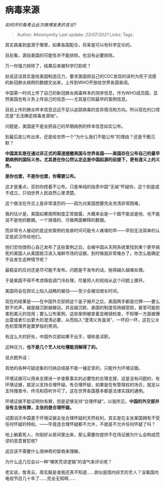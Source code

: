 # 病毒来源
*如何评价詹青云此次微博发表的言论?*

> Author: #Anonymity
Last update: *23/07/2021* 
Links: 
Tags:   

 
其实病毒到底源于哪里，如果各国配合，将来是可以有科学定论的。

目前看，源自美国的可能性并不能排除。也没有必要排除。

万一你强力排除了，结果后来被科学打脸呢？

赵说这话其实是给美国制造压力，要求美国把自己的CDC发现的误判为死于流感的新冠肺炎病例的数据交出来，上传到WHO开放给世界各国查阅。

中国第一时间上传了自己的新冠肺炎病毒样本的测序信息，作为WHO成员国，显然美国也有义务上传自己的信息——尤其是已知最早的案例信息。

目前上传的肺炎样本信息远远不足以追踪病毒的变异情况和方向。所以现在的口径还是“无法确定病毒发源地”。

问题是，美国是不是会把自己的早期病例的样本信息如实公布。

到最后是公布出来，还是给世界一个“为什么我们不能公布”的理由？还是干脆沉默？

**中国其实是在通过非正式的渠道提醒美国与世界各国——美国存在公布自己的最早期病例的国际义务。尤其是在你公然认定这是中国起源的前提下，更有道义上的义务。**

**是你也罢，不是你也罢，你需要公布。**

这才是重点。否则你捂着不公布，只是单纯的指责中国“无端”怀疑你，这个到底成不成立，只怕世界人民自然心里清楚。

这个做法在外交上是非常凌厉的——因为对美国想要完全洗清非常困难。

我的估计是，美国如果按照制度正常披露，大概率会是一个既不能说是他、也不能说不是他的数据。一个骑墙的、可做两面解释的数据。

而非常令人被动的是这些案例的发病时间可能令人难堪的早——早到无法简单的认定是武汉传给他们。

他们恐怕很担心自己发布了这些案例之后，会被中国从天网系统里找到某个更早病死的美国人从美国抵汉进入海鲜市场的证据，到时候就非常难办了。你怎么能确定不会发生这种情节呢？

最稳妥的应对还是尽可能不发布。问题是不发布的话，拖得越久越难处理。

于是美国不得不考虑降低调门冷处理，尽量把人的视线从这个问题上挪开。

美国将会在舆论上陷入战略的被动——至少会被动很长时间。

现在的结果是——在中国外交部把这个盖子揭开之后，美国两手都是烂牌——要么默不吭声，越是越沉默越被动，并且越沉默、美国的制度信用越受损，甚至可能损害到美元的信用；要么公布案例，这些案例被拿着显微镜检查，不知哪一方面被爆出雷或者引出更大的澄清必要，从而陷入“澄清义务漩涡”，一环扣一环，这在公关危机管理界是噩梦般的黑洞。

有这么大的好处，中国外交部如果不出手，堪称是渎职。

这种压力，**也不是几个艺人吐吐槽能消解得了的。**

说点题外话：

其他的各种可疑迹象的归纳总结是不能一锤定音的，只能作为环境证据。

环境证据可以用来支撑进一步查察事实的必要性的合理支撑，这是没有问题的，有环境证据，就足以支持合理怀疑。有合理怀疑，如果是在有管辖权的场合，就足以支持搜查令、传讯和窃听许可了。这在世界各国基本都是法律实践的通例。

环境证据不能证明你有罪，但是足够支持“合理怀疑”。以我所见，**中国的外交部并没有主张有罪，主张的是合理怀疑。**

试图消灭中国基于环境证据主张合理怀疑的天然权利，其实是在主张某国拥有不受任何怀疑的特权。——毕竟连合理怀疑都不允许，不就是不允许任何怀疑了吗？

地上躺着死人，你刚好从房间里出来，那么需要你提供不在场证据为什么会构成荒谬的恶意冒犯呢?

这应该不需要什么很神奇的智商来理解。

为什么这几位会以一种“嘲笑荒谬逻辑”的语气来评论呢？

老实说，詹青云、周玄毅是谁我还真不知道……貌似是国内综艺的艺人？没看国内电视节目几十年了……完全无知啊……



